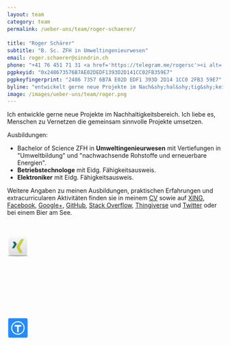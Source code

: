 ```yaml
---
layout: team
category: team
permalink: /ueber-uns/team/roger-schaerer/

title: "Roger Schärer"
subtitle: "B. Sc. ZFH in Umweltingenieurwesen"
email: roger.schaerer@sinndrin.ch
phone: "+41 76 451 71 31 <a href='https://telegram.me/rogersc'><i alt='Telegram' style='color:#55acee;' class='fa fa-telegram' aria-hidden='true'></i></a> <img alt='Signal by Open Whisper Systems' src='/images/design/signal-16.png' /> <i alt='WhatsApp' style='color:#00e676;' class='fa fa-whatsapp' aria-hidden='true'></i>"
pgpkeyid: "0x248673576B7AE02DEDF1393D2D141CC02FB359E7"
pgpkeyfingerprint: "2486 7357 6B7A E02D EDF1 393D 2D14 1CC0 2FB3 59E7"
byline: "entwickelt gerne neue Projekte im Nach&shy;hal&shy;tig&shy;keits&shy;be&shy;reich. Er liebt es, Menschen zu Vernetzen die gemeinsam sinnvolle Projekte umsetzen."
image: /images/ueber-uns/team/roger.png
---
```

Ich entwickle gerne neue Projekte im Nach&shy;hal&shy;tig&shy;keits&shy;be&shy;reich. Ich liebe es, Menschen zu Vernetzen die gemeinsam sinnvolle Projekte umsetzen.

Ausbildungen:

- Bachelor of Science ZFH in **Umweltingenieurwesen** mit Vertiefungen in "Umweltbildung" und "nachwachsende Rohstoffe und erneuerbare Energien".
- **Betriebstechnologe** mit Eidg. Fähigkeitsausweis.
- **Elektroniker** mit Eidg. Fähigkeitsausweis.

Weitere Angaben zu meinen Ausbildungen, praktischen Erfahrungen und extracurricularen Aktivitäten finden sie in meinem [CV](/assets/files/Schaerer_Roger_CV.pdf) sowie auf [XING](https://www.xing.com/profile/Roger_Schaerer3), [Facebook](https://www.facebook.com/uruch), [Google+](https://plus.google.com/+RogerSchärer), [GitHub](https://github.com/rschaerer), [Stack Overflow](https://stackoverflow.com/users/3068252/mindestens), [Thingiverse](https://www.thingiverse.com/rschaerer/) und [Twitter](https://twitter.com/uru_ch) oder bei einem Bier am See.

<p>
  <a style="font-size: 55px; display:inline-block; vertical-align:middle; color:#3b5998;" href="https://www.facebook.com/uruch" target="_blank" rel="Roger Schärer"><i class="fi-social-facebook"></i></a>

  <a href="https://www.xing.com/profile/Roger_Schaerer3" target="_blank" rel="Roger Schärer"><img src="/images/design/contact-icons/icon-xing.png" alt="" height="50" width="50"></a>

  <a style="font-size: 55px; display:inline-block; vertical-align:middle; color:#55acee;" href="https://twitter.com/uru_ch" target="_blank" rel="Roger Schärer"><i class="fi-social-twitter"></i></a>

  <a style="font-size: 55px; color: red; display:inline-block; vertical-align:middle;" href="https://plus.google.com/+RogerSchärer" target="_blank" rel="Roger Schärer"><i class="fi-social-google-plus"></i></a>

  <a style="font-size: 55px; display:inline-block; vertical-align:middle; color:#222;" href="https://github.com/rschaerer" target="_blank" rel="Roger Schärer"><i class="fi-social-github"></i></a>

  <a style="font-size: 55px; display:inline-block; vertical-align:middle; color:#222;" href="https://stackoverflow.com/users/3068252/mindestens" target="_blank" rel="Roger Schärer"><i class="fi-social-stack-overflow"></i></a>

  <a href="https://www.thingiverse.com/rschaerer/" target="_blank" rel="Roger Schärer"><img src="/images/design/contact-icons/icon-thingiverse.png" alt="" height="50" width="50"></a>

</p>
